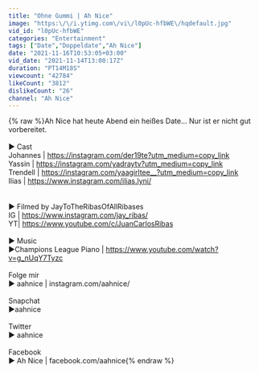 ```yaml
---
title: "Ohne Gummi | Ah Nice"
image: "https:\/\/i.ytimg.com\/vi\/l0pUc-hfbWE\/hqdefault.jpg"
vid_id: "l0pUc-hfbWE"
categories: "Entertainment"
tags: ["Date","Doppeldate","Ah Nice"]
date: "2021-11-16T10:53:05+03:00"
vid_date: "2021-11-14T13:00:17Z"
duration: "PT14M18S"
viewcount: "42784"
likeCount: "3812"
dislikeCount: "26"
channel: "Ah Nice"
---
```

{% raw %}Ah Nice hat heute Abend ein heißes Date... Nur ist er nicht gut vorbereitet.<br /><br />► Cast <br />Johannes | <a rel="nofollow" target="blank" href="https://instagram.com/der19te?utm_medium=copy_link">https://instagram.com/der19te?utm_medium=copy_link</a><br />Yassin | <a rel="nofollow" target="blank" href="https://instagram.com/yadraytv?utm_medium=copy_link">https://instagram.com/yadraytv?utm_medium=copy_link</a><br />Trendell | <a rel="nofollow" target="blank" href="https://instagram.com/yaagirltee__?utm_medium=copy_link">https://instagram.com/yaagirltee__?utm_medium=copy_link</a><br />Ilias | <a rel="nofollow" target="blank" href="https://www.instagram.com/ilias.lyni/">https://www.instagram.com/ilias.lyni/</a><br /><br /><br />► Filmed by JayToTheRibasOfAllRibases <br />IG | <a rel="nofollow" target="blank" href="https://www.instagram.com/jay_ribas/">https://www.instagram.com/jay_ribas/</a><br />YT| <a rel="nofollow" target="blank" href="https://www.youtube.com/c/JuanCarlosRibas">https://www.youtube.com/c/JuanCarlosRibas</a><br /><br />► Music <br />►Champions League Piano | <a rel="nofollow" target="blank" href="https://www.youtube.com/watch?v=g_nUqY7Tyzc">https://www.youtube.com/watch?v=g_nUqY7Tyzc</a><br /><br />Folge mir<br />► aahnice | instagram.com/aahnice/<br /><br />Snapchat<br />►aahnice <br /><br />Twitter<br />► aahnice<br /><br />Facebook<br />► Ah Nice | facebook.com/aahnice{% endraw %}
